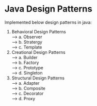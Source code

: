 # Java Design Patterns
Implemented below design patterns in java:
1. Behavioral Design Patterns<br>
--> a. Observer<br>
--> b. Stratergy<br>
--> c. Template<br>
2. Creational Design Patterns<br>
--> a. Builder<br>
--> b. Factory<br>
--> c. Prototype<br>
--> d. Singleton<br>
3. Structural Design Patterns<br>
--> a. Adapter<br>
--> b. Composite<br>
--> c. Decorator<br>
--> d. Proxy<br>
